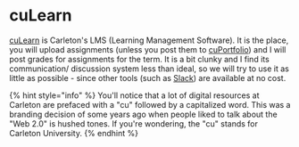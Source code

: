 # cuLearn

[cuLearn](https://culearn.carleton.ca) is Carleton's LMS \(Learning Management Software\). It is the place, you will upload assignments \(unless you post them to [cuPortfolio](cuportfolio.md)\) and I will post grades for assignments for the term. It is a bit clunky and I find its communication/ discussion system less than ideal, so we will try to use it as little as possible - since other tools \(such as [Slack](teams/)\) are available at no cost. 

{% hint style="info" %}
You'll notice that a lot of digital resources at Carleton are prefaced with a "cu" followed by a capitalized word. This was a branding decision of some years ago when people liked to talk about the "Web 2.0" is hushed tones. If you're wondering, the "cu" stands for Carleton University. 
{% endhint %}

